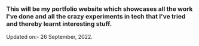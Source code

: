 ### This will be my portfolio website which showcases all the work I've done and all the crazy experiments in tech that I've tried and thereby learnt interesting stuff.

Updated on:- 26 September, 2022.